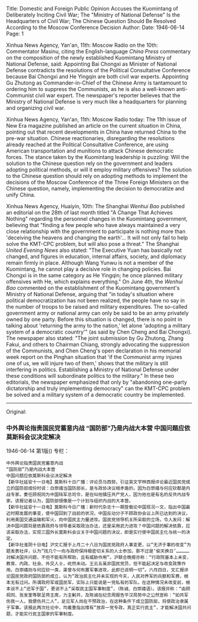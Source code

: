 Title: Domestic and Foreign Public Opinion Accuses the Kuomintang of Deliberately Inciting Civil War; The "Ministry of National Defense" Is the Headquarters of Civil War; The Chinese Question Should Be Resolved According to the Moscow Conference Decision
Author:
Date: 1946-06-14
Page: 1

Xinhua News Agency, Yan'an, 11th: Moscow Radio on the 10th: Commentator Masinu, citing the English-language *China Press* commentary on the composition of the newly established Kuomintang Ministry of National Defense, said: Appointing Bai Chongxi as Minister of National Defense contradicts the resolutions of the Political Consultative Conference because Bai Chongxi and He Yingqin are both civil war experts. Appointing Gu Zhutong as Commander-in-Chief of the Chinese Army is tantamount to ordering him to suppress the Communists, as he is also a well-known anti-Communist civil war expert. The newspaper's reporter believes that the Ministry of National Defense is very much like a headquarters for planning and organizing civil war.

Xinhua News Agency, Yan'an, 11th: Moscow Radio today: The 11th issue of New Era magazine published an article on the current situation in China, pointing out that recent developments in China have returned China to the pre-war situation. Chinese reactionaries, disregarding the resolutions already reached at the Political Consultative Conference, are using American transportation and munitions to attack Chinese democratic forces. The stance taken by the Kuomintang leadership is puzzling: Will the solution to the Chinese question rely on the government and leaders adopting political methods, or will it employ military offensives? The solution to the Chinese question should rely on adopting methods to implement the decisions of the Moscow Conference of the Three Foreign Ministers on the Chinese question, namely, implementing the decision to democratize and unify China.

Xinhua News Agency, Huaiyin, 10th: The Shanghai *Wenhui Bao* published an editorial on the 28th of last month titled "A Change That Achieves Nothing" regarding the personnel changes in the Kuomintang government, believing that "finding a few people who have always maintained a very close relationship with the government to participate is nothing more than 'deceiving the heavens and changing the earth'… It will not only fail to help solve the KMT-CPC problem, but will also pose a threat." The Shanghai *United Evening News* also stated: "The Executive Yuan has basically not changed, and figures in education, internal affairs, society, and diplomacy remain firmly in place. Although Wang Yunwu is not a member of the Kuomintang, he cannot play a decisive role in changing policies. Bai Chongxi is in the same category as He Yingqin; he once planned military offensives with He, which explains everything." On June 4th, the *Wenhui Bao* commented on the establishment of the Kuomintang government's Ministry of National Defense, arguing that "in today's situation where political democratization has not been realized, the people have no say in the number of troops to be raised and military expenditures. The so-called government army or national army can only be said to be an army privately owned by one party. Before this situation is changed, there is no point in talking about 'returning the army to the nation,' let alone 'adopting a military system of a democratic country'" (as said by Chen Cheng and Bai Chongxi). The newspaper also stated: "The joint submission by Gu Zhutong, Zhang Fakui, and others to Chairman Chiang, strongly advocating the suppression of the Communists, and Chen Cheng's open declaration in his memorial week report on the Pinghan situation that 'if the Communist army injures one of us, we will injure two of them,' shows that the military is still interfering in politics. Establishing a Ministry of National Defense under these conditions will subordinate politics to the military." In these two editorials, the newspaper emphasized that only by "abandoning one-party dictatorship and truly implementing democracy" can the KMT-CPC problem be solved and a military system of a democratic country be implemented.



<hr /> 

Original: 


### 中外舆论指责国民党蓄意内战  “国防部”乃是内战大本营  中国问题应依莫斯科会议决定解决

1946-06-14
第1版()
专栏：

    中外舆论指责国民党蓄意内战
    “国防部”乃是内战大本营
    中国问题应依莫斯科会议决定解决
    【新华社延安十一日电】莫斯科十日广播：评论员马西努，引证英文字林西报评论最近国民党成立的国防部成份时说：白崇禧当国防部长，是与政协决议相矛盾的，因为白崇禧与何应钦都是内战专家。委任顾祝同为中国陆军总司令，是在叫他镇压共产党人，因为他也是有名的反共内战专家。该报记者认为，国防部很像是一个计划与组织内战的大本营。
    【新华社延安十一日电】莫斯科今日广播：新时代杂志十一期登载论中国现况一文，指出中国最近时期发展的事变，使中国回到了战前的状况，中国反动分子不顾政协会议上所已达到的决议，利用美国交通运输和军火，向中国民主力量进攻。国民党领导机关所采取的立场，令人发闷：解决中国问题将是依靠政府与领导者采取政治办法，还是采用武力进攻？中国问题的解决依靠，应该采取办法，实现三国外长莫斯科会议关于中国问题的决议，即是实行使中国民主化与统一的决定。
    【新华社淮阴十日电】沪文汇报于上月二十八日为国民党政府人事变更，以“无济于事的改变”为题发表社评，认为“找几个一向与政府保持极密切关系的人士参加，那不过是‘偷天换日’……………对解决国共问题，不但不能有所帮助，且有威胁作用”。沪联合晚报亦称：“行政院基本上未变，教育、内政、社会、外交人士，屹然未动。王云五虽非国民党员，但不能起决定与改变政策作用。白崇禧则与何应钦一类，渠曾与何布置军事进攻，此即已说明一切”。六月四日，文汇报评论国民党政府国防部的成立，认为“政治民主化并未实现的今天，人民对养军的兵额和军费，根本无有过问。所谓政府军或国民军，实际上只能说是一党私有的军队。在这种情况未改变前，根本谈不上“还军于国”，更说不上“采取民主国军事制度”，（陈诚、白崇禧语）。该报并称：“由顾祝同、张发奎等联呈蒋主席，力主剿共，及陈诚在纪念周报告平汉局势中之公然宣称：“如共军伤我一人，我便伤共二人”，足见军人尚在干预政治，在这种条件下成立国防部，将使政治隶属于军事。该报此两次社论中，均着重指出惟有“放弃一党专政，真正实行民主”，才能解决国共问题，才能实行民主国家的军事制度。
